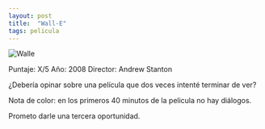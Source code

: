 ```yaml
---
layout: post
title:  "Wall-E"
tags: pelicula
---
```


![Walle](https://www.encadenados.org/rdc/images/stories/rashomon/num_69/wall-e107.jpg)

Puntaje: X/5
Año: 2008
Director: Andrew Stanton

¿Debería opinar sobre una película que dos veces intenté terminar de ver?

Nota de color: en los primeros 40 minutos de la pelicula no hay diálogos.

Prometo darle una tercera oportunidad.